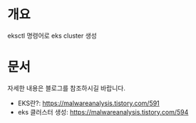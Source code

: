 # 개요
eksctl 명령어로 eks cluster 생성

# 문서
자세한 내용은 블로그를 참조하시길 바랍니다.
* EKS란?: https://malwareanalysis.tistory.com/591
* eks 클러스터 생성: https://malwareanalysis.tistory.com/594
